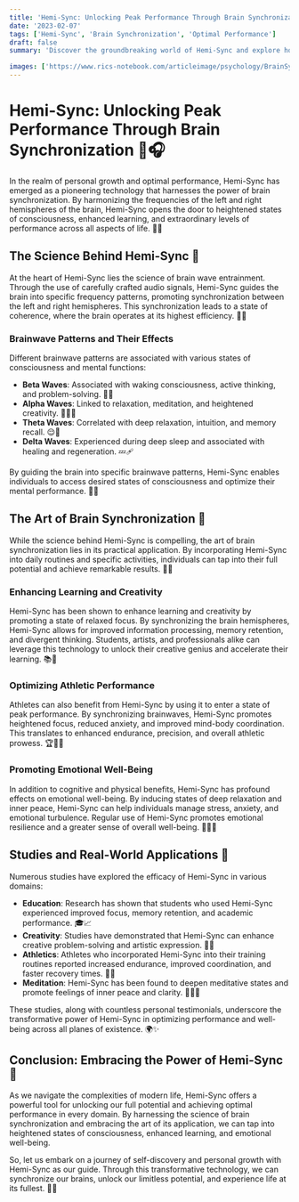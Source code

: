 ```yaml
---
title: 'Hemi-Sync: Unlocking Peak Performance Through Brain Synchronization'
date: '2023-02-07'
tags: ['Hemi-Sync', 'Brain Synchronization', 'Optimal Performance']
draft: false
summary: 'Discover the groundbreaking world of Hemi-Sync and explore how synchronizing your brain can lead to unparalleled levels of performance and well-being. Delve into the science behind this transformative technology and learn how it can help you tap into your full potential on every plane of existence.'

images: ['https://www.rics-notebook.com/articleimage/psychology/BrainSync.png']
---
```


# Hemi-Sync: Unlocking Peak Performance Through Brain Synchronization 🧠🎧

In the realm of personal growth and optimal performance, Hemi-Sync has emerged as a pioneering technology that harnesses the power of brain synchronization. By harmonizing the frequencies of the left and right hemispheres of the brain, Hemi-Sync opens the door to heightened states of consciousness, enhanced learning, and extraordinary levels of performance across all aspects of life. 🌟💡

## The Science Behind Hemi-Sync 🔬

At the heart of Hemi-Sync lies the science of brain wave entrainment. Through the use of carefully crafted audio signals, Hemi-Sync guides the brain into specific frequency patterns, promoting synchronization between the left and right hemispheres. This synchronization leads to a state of coherence, where the brain operates at its highest efficiency. 🌈🧠

### Brainwave Patterns and Their Effects

Different brainwave patterns are associated with various states of consciousness and mental functions:

- **Beta Waves**: Associated with waking consciousness, active thinking, and problem-solving. 🧩💡
- **Alpha Waves**: Linked to relaxation, meditation, and heightened creativity. 🧘‍♀️🎨
- **Theta Waves**: Correlated with deep relaxation, intuition, and memory recall. 😌💭
- **Delta Waves**: Experienced during deep sleep and associated with healing and regeneration. 💤🩹

By guiding the brain into specific brainwave patterns, Hemi-Sync enables individuals to access desired states of consciousness and optimize their mental performance. 🎯🧠

## The Art of Brain Synchronization 🎨

While the science behind Hemi-Sync is compelling, the art of brain synchronization lies in its practical application. By incorporating Hemi-Sync into daily routines and specific activities, individuals can tap into their full potential and achieve remarkable results. 🌟💪

### Enhancing Learning and Creativity

Hemi-Sync has been shown to enhance learning and creativity by promoting a state of relaxed focus. By synchronizing the brain hemispheres, Hemi-Sync allows for improved information processing, memory retention, and divergent thinking. Students, artists, and professionals alike can leverage this technology to unlock their creative genius and accelerate their learning. 📚🎨

### Optimizing Athletic Performance

Athletes can also benefit from Hemi-Sync by using it to enter a state of peak performance. By synchronizing brainwaves, Hemi-Sync promotes heightened focus, reduced anxiety, and improved mind-body coordination. This translates to enhanced endurance, precision, and overall athletic prowess. 🏆🏃‍♂️

### Promoting Emotional Well-Being

In addition to cognitive and physical benefits, Hemi-Sync has profound effects on emotional well-being. By inducing states of deep relaxation and inner peace, Hemi-Sync can help individuals manage stress, anxiety, and emotional turbulence. Regular use of Hemi-Sync promotes emotional resilience and a greater sense of overall well-being. 🌿🧘‍♀️

## Studies and Real-World Applications 📑

Numerous studies have explored the efficacy of Hemi-Sync in various domains:

- **Education**: Research has shown that students who used Hemi-Sync experienced improved focus, memory retention, and academic performance. 🎓📈
- **Creativity**: Studies have demonstrated that Hemi-Sync can enhance creative problem-solving and artistic expression. 🎨💡
- **Athletics**: Athletes who incorporated Hemi-Sync into their training routines reported increased endurance, improved coordination, and faster recovery times. 🏅💪
- **Meditation**: Hemi-Sync has been found to deepen meditative states and promote feelings of inner peace and clarity. 🧘‍♀️🌿

These studies, along with countless personal testimonials, underscore the transformative power of Hemi-Sync in optimizing performance and well-being across all planes of existence. 🌍✨

## Conclusion: Embracing the Power of Hemi-Sync 🌟

As we navigate the complexities of modern life, Hemi-Sync offers a powerful tool for unlocking our full potential and achieving optimal performance in every domain. By harnessing the science of brain synchronization and embracing the art of its application, we can tap into heightened states of consciousness, enhanced learning, and emotional well-being.

So, let us embark on a journey of self-discovery and personal growth with Hemi-Sync as our guide. Through this transformative technology, we can synchronize our brains, unlock our limitless potential, and experience life at its fullest. 🔑🌈
